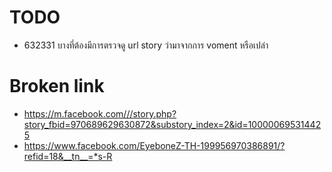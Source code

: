 # TODO
- 632331 บางที่ต้องมีการตรวจดู url story ว่ามาจากการ voment หรือเปล่า


# Broken link
- https://m.facebook.com///story.php?story_fbid=970689629630872&substory_index=2&id=100000695314425
- https://www.facebook.com/EyeboneZ-TH-199956970386891/?refid=18&__tn__=*s-R